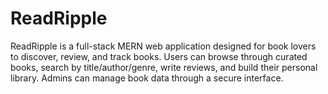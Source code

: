 # ReadRipple
ReadRipple is a full-stack MERN web application designed for book lovers to discover, review, and track books. Users can browse through curated books, search by title/author/genre, write reviews, and build their personal library. Admins can manage book data through a secure interface.
